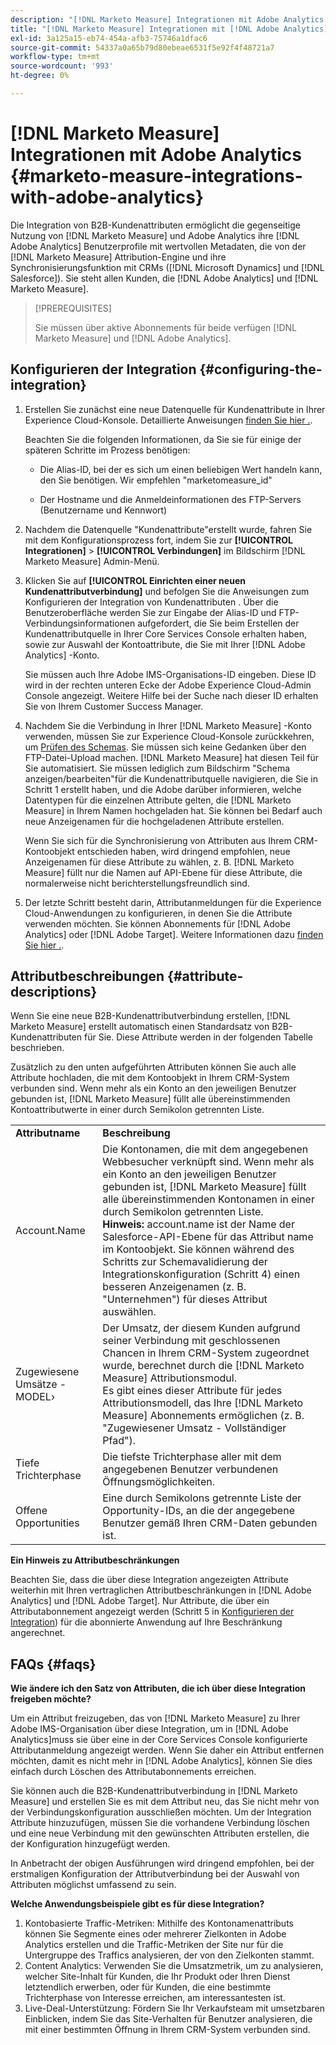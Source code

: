 ```yaml
---
description: "[!DNL Marketo Measure] Integrationen mit Adobe Analytics - [!DNL Marketo Measure] - Produktdokumentation"
title: "[!DNL Marketo Measure] Integrationen mit [!DNL Adobe Analytics]"
exl-id: 3a125a15-eb74-454a-afb3-75746a1dfac6
source-git-commit: 54337a0a65b79d80ebeae6531f5e92f4f48721a7
workflow-type: tm+mt
source-wordcount: '993'
ht-degree: 0%

---
```


# [!DNL Marketo Measure] Integrationen mit Adobe Analytics {#marketo-measure-integrations-with-adobe-analytics}

Die Integration von B2B-Kundenattributen ermöglicht die gegenseitige Nutzung von [!DNL Marketo Measure] und Adobe Analytics ihre [!DNL Adobe Analytics] Benutzerprofile mit wertvollen Metadaten, die von der [!DNL Marketo Measure] Attribution-Engine und ihre Synchronisierungsfunktion mit CRMs ([!DNL Microsoft Dynamics] und [!DNL Salesforce]). Sie steht allen Kunden, die [!DNL Adobe Analytics] und [!DNL Marketo Measure].

>[!PREREQUISITES]
>
>Sie müssen über aktive Abonnements für beide verfügen [!DNL Marketo Measure] und [!DNL Adobe Analytics].

## Konfigurieren der Integration {#configuring-the-integration}

1. Erstellen Sie zunächst eine neue Datenquelle für Kundenattribute in Ihrer Experience Cloud-Konsole. Detaillierte Anweisungen [finden Sie hier .](https://docs.adobe.com/content/help/en/core-services/interface/customer-attributes/t-crs-usecase.html).

   Beachten Sie die folgenden Informationen, da Sie sie für einige der späteren Schritte im Prozess benötigen:

   * Die Alias-ID, bei der es sich um einen beliebigen Wert handeln kann, den Sie benötigen. Wir empfehlen &quot;marketomeasure_id&quot;

   * Der Hostname und die Anmeldeinformationen des FTP-Servers (Benutzername und Kennwort)

1. Nachdem die Datenquelle &quot;Kundenattribute&quot;erstellt wurde, fahren Sie mit dem Konfigurationsprozess fort, indem Sie zur **[!UICONTROL Integrationen]** > **[!UICONTROL Verbindungen]** im Bildschirm [!DNL Marketo Measure] Admin-Menü.

1. Klicken Sie auf **[!UICONTROL Einrichten einer neuen Kundenattributverbindung]** und befolgen Sie die Anweisungen zum Konfigurieren der Integration von Kundenattributen . Über die Benutzeroberfläche werden Sie zur Eingabe der Alias-ID und FTP-Verbindungsinformationen aufgefordert, die Sie beim Erstellen der Kundenattributquelle in Ihrer Core Services Console erhalten haben, sowie zur Auswahl der Kontoattribute, die Sie mit Ihrer [!DNL Adobe Analytics] -Konto.

   Sie müssen auch Ihre Adobe IMS-Organisations-ID eingeben. Diese ID wird in der rechten unteren Ecke der Adobe Experience Cloud-Admin Console angezeigt. Weitere Hilfe bei der Suche nach dieser ID erhalten Sie von Ihrem Customer Success Manager.

1. Nachdem Sie die Verbindung in Ihrer [!DNL Marketo Measure] -Konto verwenden, müssen Sie zur Experience Cloud-Konsole zurückkehren, um [Prüfen des Schemas](https://docs.adobe.com/content/help/en/core-services/interface/customer-attributes/validate-schema.html). Sie müssen sich keine Gedanken über den FTP-Datei-Upload machen. [!DNL Marketo Measure] hat diesen Teil für Sie automatisiert. Sie müssen lediglich zum Bildschirm &quot;Schema anzeigen/bearbeiten&quot;für die Kundenattributquelle navigieren, die Sie in Schritt 1 erstellt haben, und die Adobe darüber informieren, welche Datentypen für die einzelnen Attribute gelten, die [!DNL Marketo Measure] in Ihrem Namen hochgeladen hat. Sie können bei Bedarf auch neue Anzeigenamen für die hochgeladenen Attribute erstellen.

   Wenn Sie sich für die Synchronisierung von Attributen aus Ihrem CRM-Kontoobjekt entschieden haben, wird dringend empfohlen, neue Anzeigenamen für diese Attribute zu wählen, z. B. [!DNL Marketo Measure] füllt nur die Namen auf API-Ebene für diese Attribute, die normalerweise nicht berichterstellungsfreundlich sind.

1. Der letzte Schritt besteht darin, Attributanmeldungen für die Experience Cloud-Anwendungen zu konfigurieren, in denen Sie die Attribute verwenden möchten.  Sie können Abonnements für [!DNL Adobe Analytics] oder [!DNL Adobe Target].  Weitere Informationen dazu [finden Sie hier .](https://docs.adobe.com/content/help/en/core-services/interface/customer-attributes/subscription.html).

## Attributbeschreibungen {#attribute-descriptions}

Wenn Sie eine neue B2B-Kundenattributverbindung erstellen, [!DNL Marketo Measure] erstellt automatisch einen Standardsatz von B2B-Kundenattributen für Sie. Diese Attribute werden in der folgenden Tabelle beschrieben.

Zusätzlich zu den unten aufgeführten Attributen können Sie auch alle Attribute hochladen, die mit dem Kontoobjekt in Ihrem CRM-System verbunden sind. Wenn mehr als ein Konto an den jeweiligen Benutzer gebunden ist, [!DNL Marketo Measure] füllt alle übereinstimmenden Kontoattributwerte in einer durch Semikolon getrennten Liste.

<table> 
 <colgroup> 
  <col> 
  <col> 
 </colgroup> 
 <tbody> 
  <tr> 
   <td><b>Attributname</b></td> 
   <td><b>Beschreibung</b></td>
  </tr> 
  <tr> 
   <td>Account.Name</td> 
   <td>Die Kontonamen, die mit dem angegebenen Webbesucher verknüpft sind. Wenn mehr als ein Konto an den jeweiligen Benutzer gebunden ist, [!DNL Marketo Measure] füllt alle übereinstimmenden Kontonamen in einer durch Semikolon getrennten Liste.<br/>
   <strong>Hinweis:</strong> account.name ist der Name der Salesforce-API-Ebene für das Attribut name im Kontoobjekt. Sie können während des Schritts zur Schemavalidierung der Integrationskonfiguration (Schritt 4) einen besseren Anzeigenamen (z. B. "Unternehmen") für dieses Attribut auswählen.</td>
  </tr>
  <tr> 
   <td>Zugewiesene Umsätze - MODEL›</td> 
   <td>Der Umsatz, der diesem Kunden aufgrund seiner Verbindung mit geschlossenen Chancen in Ihrem CRM-System zugeordnet wurde, berechnet durch die [!DNL Marketo Measure] Attributionsmodul.<br/>
   Es gibt eines dieser Attribute für jedes Attributionsmodell, das Ihre [!DNL Marketo Measure] Abonnements ermöglichen (z. B. "Zugewiesener Umsatz - Vollständiger Pfad").</td>
  </tr>
  <tr> 
   <td>Tiefe Trichterphase</td> 
   <td>Die tiefste Trichterphase aller mit dem angegebenen Benutzer verbundenen Öffnungsmöglichkeiten.</td>
  </tr>
  <tr> 
   <td>Offene Opportunities</td> 
   <td>Eine durch Semikolons getrennte Liste der Opportunity-IDs, an die der angegebene Benutzer gemäß Ihren CRM-Daten gebunden ist.</td>
  </tr> 
 </tbody> 
</table>

**Ein Hinweis zu Attributbeschränkungen**

Beachten Sie, dass die über diese Integration angezeigten Attribute weiterhin mit Ihren vertraglichen Attributbeschränkungen in [!DNL Adobe Analytics] und [!DNL Adobe Target]. Nur Attribute, die über ein Attributabonnement angezeigt werden (Schritt 5 in [Konfigurieren der Integration](#configuring-the-integration)) für die abonnierte Anwendung auf Ihre Beschränkung angerechnet.

## FAQs {#faqs}

**Wie ändere ich den Satz von Attributen, die ich über diese Integration freigeben möchte?**

Um ein Attribut freizugeben, das von [!DNL Marketo Measure] zu Ihrer Adobe IMS-Organisation über diese Integration, um in [!DNL Adobe Analytics]muss sie über eine in der Core Services Console konfigurierte Attributanmeldung angezeigt werden. Wenn Sie daher ein Attribut entfernen möchten, damit es nicht mehr in [!DNL Adobe Analytics], können Sie dies einfach durch Löschen des Attributabonnements erreichen.

Sie können auch die B2B-Kundenattributverbindung in [!DNL Marketo Measure] und erstellen Sie es mit dem Attribut neu, das Sie nicht mehr von der Verbindungskonfiguration ausschließen möchten. Um der Integration Attribute hinzuzufügen, müssen Sie die vorhandene Verbindung löschen und eine neue Verbindung mit den gewünschten Attributen erstellen, die der Konfiguration hinzugefügt werden.

In Anbetracht der obigen Ausführungen wird dringend empfohlen, bei der erstmaligen Konfiguration der Attributverbindung bei der Auswahl von Attributen möglichst umfassend zu sein.

**Welche Anwendungsbeispiele gibt es für diese Integration?**

1. Kontobasierte Traffic-Metriken: Mithilfe des Kontonamenattributs können Sie Segmente eines oder mehrerer Zielkonten in Adobe Analytics erstellen und die Traffic-Metriken der Site nur für die Untergruppe des Traffics analysieren, der von den Zielkonten stammt.
1. Content Analytics: Verwenden Sie die Umsatzmetrik, um zu analysieren, welcher Site-Inhalt für Kunden, die Ihr Produkt oder Ihren Dienst letztendlich erwerben, oder für Kunden, die eine bestimmte Trichterphase von Interesse erreichen, am interessantesten ist.
1. Live-Deal-Unterstützung: Fördern Sie Ihr Verkaufsteam mit umsetzbaren Einblicken, indem Sie das Site-Verhalten für Benutzer analysieren, die mit einer bestimmten Öffnung in Ihrem CRM-System verbunden sind.
